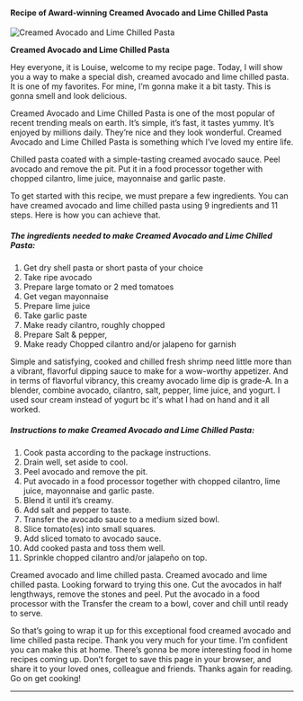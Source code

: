             

#### Recipe of Award-winning Creamed Avocado and Lime Chilled Pasta

![Creamed Avocado and Lime Chilled Pasta](https://img-global.cpcdn.com/recipes/f9eb435c6341ba06/751x532cq70/creamed-avocado-and-lime-chilled-pasta-recipe-main-photo.jpg)

**Creamed Avocado and Lime Chilled Pasta**

Hey everyone, it is Louise, welcome to my recipe page. Today, I will show you a way to make a special dish, creamed avocado and lime chilled pasta. It is one of my favorites. For mine, I’m gonna make it a bit tasty. This is gonna smell and look delicious.

Creamed Avocado and Lime Chilled Pasta is one of the most popular of recent trending meals on earth. It’s simple, it’s fast, it tastes yummy. It’s enjoyed by millions daily. They’re nice and they look wonderful. Creamed Avocado and Lime Chilled Pasta is something which I’ve loved my entire life.

Chilled pasta coated with a simple-tasting creamed avocado sauce. Peel avocado and remove the pit. Put it in a food processor together with chopped cilantro, lime juice, mayonnaise and garlic paste.

To get started with this recipe, we must prepare a few ingredients. You can have creamed avocado and lime chilled pasta using 9 ingredients and 11 steps. Here is how you can achieve that.

##### The ingredients needed to make Creamed Avocado and Lime Chilled Pasta:

1.  Get dry shell pasta or short pasta of your choice
2.  Take ripe avocado
3.  Prepare large tomato or 2 med tomatoes
4.  Get vegan mayonnaise
5.  Prepare lime juice
6.  Take garlic paste
7.  Make ready cilantro, roughly chopped
8.  Prepare Salt & pepper,
9.  Make ready Chopped cilantro and/or jalapeno for garnish

Simple and satisfying, cooked and chilled fresh shrimp need little more than a vibrant, flavorful dipping sauce to make for a wow-worthy appetizer. And in terms of flavorful vibrancy, this creamy avocado lime dip is grade-A. In a blender, combine avocado, cilantro, salt, pepper, lime juice, and yogurt. I used sour cream instead of yogurt bc it's what I had on hand and it all worked.

##### Instructions to make Creamed Avocado and Lime Chilled Pasta:

1.  Cook pasta according to the package instructions.
2.  Drain well, set aside to cool.
3.  Peel avocado and remove the pit.
4.  Put avocado in a food processor together with chopped cilantro, lime juice, mayonnaise and garlic paste.
5.  Blend it until it’s creamy.
6.  Add salt and pepper to taste.
7.  Transfer the avocado sauce to a medium sized bowl.
8.  Slice tomato(es) into small squares.
9.  Add sliced tomato to avocado sauce.
10.  Add cooked pasta and toss them well.
11.  Sprinkle chopped cilantro and/or jalapeño on top.

Creamed avocado and lime chilled pasta. Creamed avocado and lime chilled pasta. Looking forward to trying this one. Cut the avocados in half lengthways, remove the stones and peel. Put the avocado in a food processor with the Transfer the cream to a bowl, cover and chill until ready to serve.

So that’s going to wrap it up for this exceptional food creamed avocado and lime chilled pasta recipe. Thank you very much for your time. I’m confident you can make this at home. There’s gonna be more interesting food in home recipes coming up. Don’t forget to save this page in your browser, and share it to your loved ones, colleague and friends. Thanks again for reading. Go on get cooking!

* * *